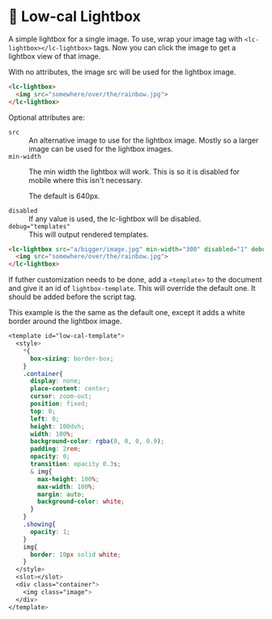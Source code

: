 
# 🥕 Low-cal Lightbox

A simple lightbox for a single image.  To use, wrap your image tag
with `<lc-lightbox></lc-lightbox>` tags.  Now you can click the
image to get a lightbox view of that image.

With no attributes, the image src will be used for the lightbox
image.

```html
<lc-lightbox>
  <img src="somewhere/over/the/rainbow.jpg">
</lc-lightbox>
```

Optional attributes are:

<dl>

<dt><code>src</code></dt>
<dd>
An alternative image to use for the lightbox image.  Mostly
so a larger image can be used for the lightbox images.
</dd>

<dt><code>min-width</code></dt>
<dd>
<p>The min width the lightbox will work.  This is so it is disabled
for mobile where this isn't necessary.</p>

The default is 640px.
</dd>

<dt><code>disabled</code></dt>
<dd>If any value is used, the lc-lightbox will be disabled.</dd>

<dt><code>debug="templates"</code></dt>
<dd>This will output rendered templates.</dd>
</dl>


```html
<lc-lightbox src="a/bigger/image.jpg" min-width="300" disabled="1" debug="templates">
  <img src="somewhere/over/the/rainbow.jpg">
</lc-lightbox>
```

If futher customization needs to be done, add a `<template>` to the
document and give it an id of `lightbox-template`.  This will override
the default one.  It should be added before the script tag.

This example is the the same as the default one, except it adds a
white border around the lightbox image.

```css
<template id="low-cal-template">
  <style>
    *{
      box-sizing: border-box;
    }
    .container{
      display: none;
      place-content: center;
      cursor: zoom-out;
      position: fixed;
      top: 0;
      left: 0;
      height: 100dvh;
      width: 100%;
      background-color: rgba(0, 0, 0, 0.9);
      padding: 2rem;
      opacity: 0;
      transition: opacity 0.3s;
      & img{
        max-height: 100%;
        max-width: 100%;
        margin: auto;
        background-color: white;
      }
    }
    .showing{
      opacity: 1;
    }
    img{
      border: 10px solid white;
    }
  </style>
  <slot></slot>
  <div class="container">
    <img class="image">
  </div>
</template>
```
